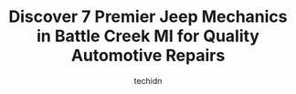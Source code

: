 ---
layout: ampstory
image: https://images.unsplash.com/photo-1577696467479-4c92df55c24a?ixlib=rb-4.0.3&ixid=MnwxMjA3fDB8MHxwaG90by1wYWdlfHx8fGVufDB8fHx8&auto=format&fit=crop&w=640&h=853&q=80
author: techidn
featured: false
description: When it comes to finding reliable automotive experts in Battle Creek MI, USA, look no further than the 7 best Jeep Mechanic in the area. With their exceptional skills and dedication to provi
title: Discover 7 Premier Jeep Mechanics in Battle Creek MI for Quality Automotive Repairs
cover:
   title: Discover 7 Premier Jeep Mechanics in Battle Creek MI for Quality Automotive Repairs
   subtitle: Rickpate
   background: https://images.unsplash.com/photo-1577696467479-4c92df55c24a?ixlib=rb-4.0.3&ixid=MnwxMjA3fDB8MHxwaG90by1wYWdlfHx8fGVufDB8fHx8&auto=format&fit=crop&w=640&h=853&q=80

pages: 
 - layout: thirds
   top: <h1>#1 Airway Auto Parts & Recycling</h1>
   bottom: "<p>Ive used your way auto to recycle cars, both going in and bringing pieces out. Ive always found the experience professional and their staff kind, caring, and considerat</p>"
   background: https://www.knot35.com/toplist/wp-content/uploads/2023/06/best-jeep-mechanic-1-in-battle-creek-mi-1685839747.jpeg
   backgroundblur: true
 - layout: thirds
   top: <h1>#2 Henkel Auto Group</h1>
   bottom: "<p>425 W Dickman Rd, Battle Creek, MI 49037, United States</p>"
   background: https://www.knot35.com/toplist/wp-content/uploads/2023/06/best-jeep-mechanic-2-in-battle-creek-mi-1685839747.jpeg
   cta:
      link: https://www.knot35.com/toplist/discover-7-premier-jeep-mechanics-in-battle-creek-mi-for-quality-automotive-repairs/
      text: Discover 7 Premier Jeep Mechanics in Battle Creek MI for Quality Automotive Repairs
 - layout: thirds
   top: <h1>#3 Zaharions Automotive</h1>
   bottom: "<p>13111 Beadle Lake Rd, Battle Creek, MI 49014, United States</p>"
   background: https://www.knot35.com/toplist/wp-content/uploads/2023/06/best-jeep-mechanic-3-in-battle-creek-mi-1685839748.jpeg
   cta:
      link: https://www.knot35.com/toplist/discover-7-premier-jeep-mechanics-in-battle-creek-mi-for-quality-automotive-repairs/
      text: Discover 7 Premier Jeep Mechanics in Battle Creek MI for Quality Automotive Repairs
 - layout: thirds
   top: <h1>#4 DeMaagd Collision Center - Auto Body Repair</h1>
   bottom: "<p>160 Grove St, Battle Creek, MI 49037, United States</p>"
   background: https://images.unsplash.com/photo-1597773150796-e5c14ebecbf5?ixlib=rb-4.0.3&ixid=MnwxMjA3fDB8MHxwaG90by1wYWdlfHx8fGVufDB8fHx8&auto=format&fit=crop&w=640&h=853&q=80
   cta:
      link: https://www.knot35.com/toplist/discover-7-premier-jeep-mechanics-in-battle-creek-mi-for-quality-automotive-repairs/
      text: Discover 7 Premier Jeep Mechanics in Battle Creek MI for Quality Automotive Repairs
 - layout: thirds
   top: <h1>#5 Auto-Lab</h1>
   bottom: "<p>145 W Columbia Ave # 400, Battle Creek, MI 49015, United States</p>"
   background: https://images.unsplash.com/photo-1509114397022-ed747cca3f65?ixlib=rb-4.0.3&ixid=MnwxMjA3fDB8MHxwaG90by1wYWdlfHx8fGVufDB8fHx8&auto=format&fit=crop&w=640&h=853&q=80
   cta:
      link: https://www.knot35.com/toplist/discover-7-premier-jeep-mechanics-in-battle-creek-mi-for-quality-automotive-repairs/
      text: Discover 7 Premier Jeep Mechanics in Battle Creek MI for Quality Automotive Repairs
 - layout: thirds
   top: <h1>#6 Freed Auto</h1>
   bottom: "<p>1860 W Michigan Ave, Battle Creek, MI 49037, United States</p>"
   background: https://images.unsplash.com/photo-1608501821300-4f99e58bba77?ixlib=rb-4.0.3&ixid=MnwxMjA3fDB8MHxwaG90by1wYWdlfHx8fGVufDB8fHx8&auto=format&fit=crop&w=640&h=853&q=80
   cta:
      link: https://www.knot35.com/toplist/discover-7-premier-jeep-mechanics-in-battle-creek-mi-for-quality-automotive-repairs/
      text: Discover 7 Premier Jeep Mechanics in Battle Creek MI for Quality Automotive Repairs
 - layout: thirds
   top: <h1>#7 Columbia Auto & Tire‎</h1>
   bottom: "<p>265 Capital Ave SW, Battle Creek, MI 49037, United States</p>"
   background: https://images.unsplash.com/photo-1567095761054-7a02e69e5c43?ixlib=rb-4.0.3&ixid=MnwxMjA3fDB8MHxwaG90by1wYWdlfHx8fGVufDB8fHx8&auto=format&fit=crop&w=640&h=853&q=80
   cta:
      link: https://www.knot35.com/toplist/discover-7-premier-jeep-mechanics-in-battle-creek-mi-for-quality-automotive-repairs/
      text: Discover 7 Premier Jeep Mechanics in Battle Creek MI for Quality Automotive Repairs
 - layout: thirds
   middle: Continue reading...
   background: https://images.unsplash.com/photo-1533735380053-eb8d0759b24a?ixlib=rb-4.0.3&ixid=MnwxMjA3fDB8MHxwaG90by1wYWdlfHx8fGVufDB8fHx8&auto=format&fit=crop&w=640&h=853&q=80
   cta:
      link: https://www.knot35.com/toplist/discover-7-premier-jeep-mechanics-in-battle-creek-mi-for-quality-automotive-repairs/
      text: Discover 7 Premier Jeep Mechanics in Battle Creek MI for Quality Automotive Repairs
      
---